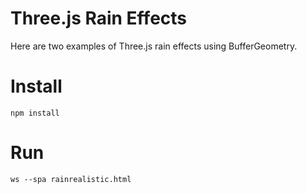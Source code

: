 # Three.js Rain Effects

Here are two examples of Three.js rain effects using BufferGeometry.

# Install

```
npm install
```

# Run

```
ws --spa rainrealistic.html
```
